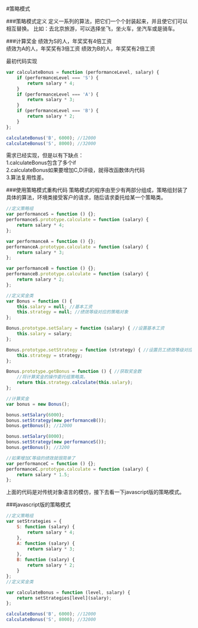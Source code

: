 #策略模式

###策略模式定义
定义一系列的算法，把它们一个个封装起来，并且使它们可以相互替换。
比如：去北京旅游，可以选择坐飞，坐火车，坐汽车或是骑车。

###计算奖金
绩效为S的人，年奖奖有4倍工资     
绩效为A的人，年奖奖有3倍工资
绩效为B的人，年奖奖有2倍工资

最初代码实现
```js
var calculateBonus = function (performanceLevel, salary) {
    if (performanceLevel === 'S') {
        return salary * 4;
    }
    if (performanceLevel === 'A') {
        return salary * 3;
    }
    if (performanceLevel === 'B') {
        return salary * 2;
    }
};

calculateBonus('B', 6000); //12000
calculateBonus('S', 8000); //32000
```

需求已经实现，但是以有下缺点：         
1.calculateBonus包含了多个if         
2.calculateBonus如果要增加C,D评级，就得改函数体内代码         
3.算法复用性差。          

###使用策略模式重构代码
策略模式的程序由至少有两部分组成，策略组封装了具体的算法，环境类接受客户的请求，随后请求委托给某一个策略类。

```js
//定义策略组
var performanceS = function () {};
performanceS.prototype.calculate = function (salary) {
    return salary * 4;
};

var performanceA = function () {};
performanceA.prototype.calculate = function (salary) {
    return salary * 3;
};

var performanceB = function () {};
performanceB.prototype.calculate = function (salary) {
    return salary * 2;
};

//定义奖金类
var Bonus = function () {
    this.salary = null; //基本工资
    this.strategy = null; //绩效等级对应的策略对象
};

Bonus.prototype.setSalary = function (salary) { //设置基本工资
    this.salary = salary;
};

Bonus.prototype.setStrategy = function (strategy) { //设置员工绩效等级对应的策略对象
    this.strategy = strategy;
};

Bonus.prototype.getBonus = function () { //获取奖金数
    //将计算奖金的操作委托组策略类。
    return this.strategy.calculate(this.salary);
};

//计算奖金
var bonus = new Bonus();

bonus.setSalary(6000);
bonus.setStrategy(new performanceB());
bonus.getBonus(); //12000

bonus.setSalary(8000);
bonus.setStrategy(new performanceS());
bonus.getBonus(); //3200

//如果增加C等级的绩效就很简单了
var performanceC = function () {};
performanceC.prototype.calculate = function (salary) {
    return salary * 1.5;
};
```
上面的代码是对传统对象语言的模仿，接下去看一下javascript版的策略模式。

###javascript版的策略模式
```js
//定义策略组
var setStrategies = {
    S: function (salary) {
        return salary * 4;
    },
    A: function (salary) {
        return salary * 3;
    },
    B: function (salary) {
        return salary * 2;
    }
};
//定义奖金类

var calculateBonus = function (level, salary) {
    return setStrategies[level](salary);
};

calculateBonus('B', 6000); //12000
calculateBonus('S', 8000); //32000
```

